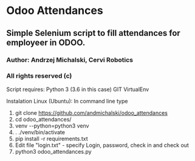 # Odoo Attendances

## Simple Selenium script to fill attendances for employeer in ODOO.

### Author: Andrzej Michalski, Cervi Robotics

### All rights reserved (c)

Script requires:
Python 3 (3.6 in this case)
GIT
VirtualEnv

Instalation Linux (Ubuntu):
In command line type
1. git clone https://github.com/andmichalski/odoo_attendances
2. cd odoo_attendances/
3. venv --python=python3 venv
4. . ./venv/bin/activate
5. pip install -r requirements.txt
6. Edit file "login.txt" - specify Login, password, check in and check out
7. python3 odoo_attendances.py

